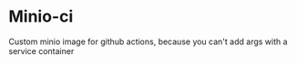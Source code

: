 # Minio-ci

Custom minio image for github actions, because you can't add args with a service container
